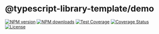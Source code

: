 # @typescript-library-template/demo

[![NPM version](https://img.shields.io/npm/v/@typescript-library-template/demo.svg?style=flat)](https://npmjs.org/package/@typescript-library-template/demo) [![NPM downloads](http://img.shields.io/npm/dm/@typescript-library-template/demo.svg?style=flat)](https://npmjs.org/package/@typescript-library-template/demo) [![Test Coverage](https://github.com/imhele/typescript-library-template/actions/workflows/Test%20Coverage.yml/badge.svg)](https://github.com/imhele/typescript-library-template/actions/workflows/Test%20Coverage.yml) [![Coverage Status](https://coveralls.io/repos/github/imhele/typescript-library-template/badge.svg?branch=master)](https://coveralls.io/github/imhele/typescript-library-template?branch=master) [![License](https://img.shields.io/npm/l/@typescript-library-template/demo.svg)](https://npmjs.org/package/@typescript-library-template/demo)
